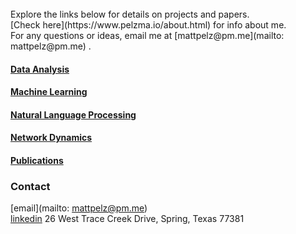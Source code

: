    
   <br>
Explore the links below for details on projects and papers. <br> [Check here](https://www.pelzma.io/about.html) for info about me. <br> For any questions or ideas, email me at [mattpelz@pm.me](mailto: mattpelz@pm.me) .

#### [Data Analysis](https://www.pelzma.io/analysis.html)
#### [Machine Learning](https://www.pelzma.io/ml.html)
#### [Natural Language Processing](https://www.pelzma.io/nlp.html)
#### [Network Dynamics](https://www.pelzma.io/dynamics.html)
#### [Publications](https://www.pelzma.io/pubs.html)

### Contact 
[email](mailto: mattpelz@pm.me)  
[linkedin](https://www.linkedin.com/in/pelzm/)
26 West Trace Creek Drive, Spring, Texas 77381 
